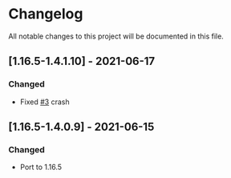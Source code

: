 # Changelog
All notable changes to this project will be documented in this file.

## [1.16.5-1.4.1.10] - 2021-06-17
### Changed
 - Fixed [#3](https://github.com/MC-U-Team/Worldgeneration-Profiler/issues/3) crash

## [1.16.5-1.4.0.9] - 2021-06-15
### Changed
 - Port to 1.16.5
